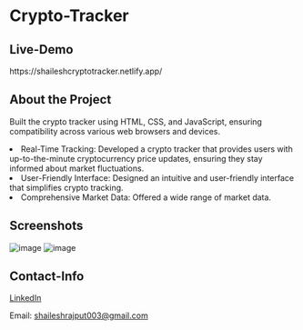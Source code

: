 # Crypto-Tracker
## Live-Demo
<p> https://shaileshcryptotracker.netlify.app/</p>

## About the Project
<p> Built the crypto tracker using HTML, CSS, and JavaScript, ensuring compatibility across various web browsers and devices.</p>
<li> 
  Real-Time Tracking: Developed a crypto tracker that provides users with up-to-the-minute cryptocurrency price updates, ensuring they stay informed about market fluctuations.
</li>
<li>
  User-Friendly Interface: Designed an intuitive and user-friendly interface that simplifies crypto tracking.
</li>
<li> 
  Comprehensive Market Data: Offered a wide range of market data.
</li>

## Screenshots

![image](https://github.com/Shailesh003/Crypto-Tracker/assets/85133291/01ce0c61-e6ea-403e-8b31-2bea2c9bba3d)
![image](https://github.com/Shailesh003/Crypto-Tracker/assets/85133291/4b172e7e-dfd2-4841-a986-e1fc39c44d9a)

## Contact-Info

<a href="https://www.linkedin.com/in/shailesh-kumar-24a222207/"> LinkedIn </a>

Email: shaileshrajput003@gmail.com

